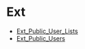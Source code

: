 ﻿# Ext

* [Ext_Public_User_Lists](Ext_Public_User_Lists.md)
* [Ext_Public_Users](Ext_Public_Users.md)



